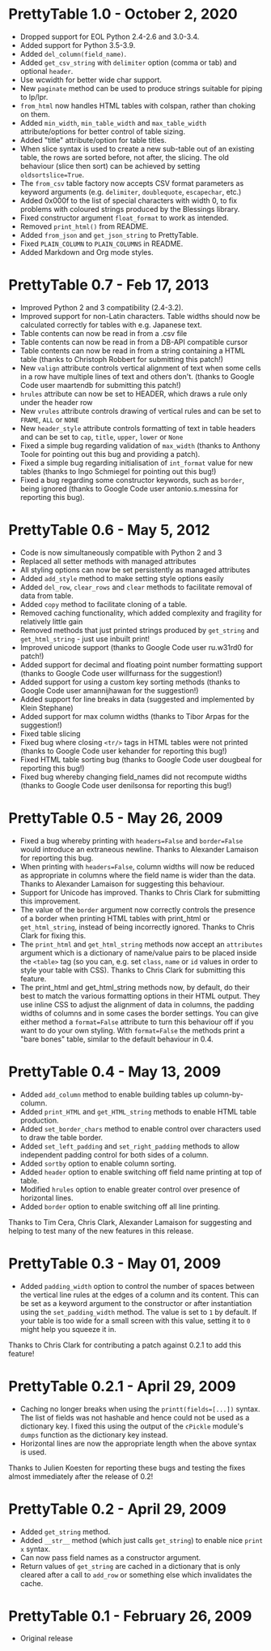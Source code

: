 # PrettyTable 1.0 - October 2, 2020

* Dropped support for EOL Python 2.4-2.6 and 3.0-3.4.
* Added support for Python 3.5-3.9.
* Added `del_column(field_name)`.
* Added `get_csv_string` with `delimiter` option (comma or tab) and optional `header`.
* Use wcwidth for better wide char support.
* New `paginate` method can be used to produce strings suitable
  for piping to lp/lpr.
* `from_html` now handles HTML tables with colspan, rather than
  choking on them.
* Added `min_width`, `min_table_width` and `max_table_width`
  attribute/options for better control of table sizing.
* Added "title" attribute/option for table titles.
* When slice syntax is used to create a new sub-table out of an
  existing table, the rows are sorted before, not after, the slicing.
  The old behaviour (slice then sort) can be achieved by setting
  `oldsortslice=True`.
* The `from_csv` table factory now accepts CSV format parameters as
  keyword arguments (e.g. `delimiter`, `doublequote`, `escapechar`, etc.)
* Added 0x000f to the list of special characters with width 0, to fix
  problems with coloured strings produced by the Blessings library.
* Fixed constructor argument `float_format` to work as intended.
* Removed `print_html()` from README.
* Added `from_json` and `get_json_string` to PrettyTable.
* Fixed `PLAIN_COLUMN` to `PLAIN_COLUMNS` in README.
* Added Markdown and Org mode styles.

# PrettyTable 0.7 - Feb 17, 2013

* Improved Python 2 and 3 compatibility (2.4-3.2).
* Improved support for non-Latin characters.  Table widths should
  now be calculated correctly for tables with e.g. Japanese text.
* Table contents can now be read in from a .csv file
* Table contents can now be read in from a DB-API compatible cursor
* Table contents can now be read in from a string containing a
  HTML table (thanks to Christoph Robbert for submitting this patch!)
* New `valign` attribute controls vertical alignment of text when
  some cells in a row have multiple lines of text and others don't.
  (thanks to Google Code user maartendb for submitting this patch!)
* `hrules` attribute can now be set to HEADER, which draws a rule only
  under the header row
* New `vrules` attribute controls drawing of vertical rules and can
  be set to `FRAME`, `ALL` or `NONE`
* New `header_style` attribute controls formatting of text in table
  headers and can be set to `cap`, `title`, `upper`, `lower` or `None`
* Fixed a simple bug regarding validation of `max_width` (thanks to
  Anthony Toole for pointing out this bug and providing a patch).
* Fixed a simple bug regarding initialisation of `int_format` value
  for new tables (thanks to Ingo Schmiegel for pointing out this
  bug!)
* Fixed a bug regarding some constructor keywords, such as `border`,
  being ignored (thanks to Google Code user antonio.s.messina for
  reporting this bug).

# PrettyTable 0.6 - May 5, 2012

* Code is now simultaneously compatible with Python 2 and 3
* Replaced all setter methods with managed attributes
* All styling options can now be set persistently as managed attributes
* Added `add_style` method to make setting style options easily
* Added `del_row`, `clear_rows` and `clear` methods to facilitate
  removal of data from table.
* Added `copy` method to facilitate cloning of a table.
* Removed caching functionality, which added complexity and fragility
  for relatively little gain
* Removed methods that just printed strings produced by `get_string` and
  `get_html_string` - just use inbuilt print!
* Improved unicode support (thanks to Google Code user ru.w31rd0 for
  patch!)
* Added support for decimal and floating point number formatting
  support (thanks to Google Code user willfurnass for the suggestion!)
* Added support for using a custom key sorting methods (thanks to
  Google Code user amannijhawan for the suggestion!)
* Added support for line breaks in data (suggested and implemented by
  Klein Stephane)
* Added support for max column widths (thanks to Tibor Arpas for the
  suggestion!)
* Fixed table slicing
* Fixed bug where closing `<tr/>` tags in HTML tables were not printed
  (thanks to Google Code user kehander for reporting this bug!)
* Fixed HTML table sorting bug (thanks to Google Code user dougbeal
  for reporting this bug!)
* Fixed bug whereby changing field_names did not recompute widths
  (thanks to Google Code user denilsonsa for reporting this bug!)

# PrettyTable 0.5 - May 26, 2009

* Fixed a bug whereby printing with `headers=False` and `border=False` 
  would introduce an extraneous newline. Thanks to Alexander Lamaison 
  for reporting this bug. 
* When printing with `headers=False`, column widths will now be reduced 
  as appropriate in columns where the field name is wider than the 
  data. Thanks to Alexander Lamaison for suggesting this behaviour. 
* Support for Unicode has improved. Thanks to Chris Clark for 
  submitting this improvement. 
* The value of the `border` argument now correctly controls the 
  presence of a border when printing HTML tables with print_html or 
  `get_html_string`, instead of being incorrectly ignored. Thanks to 
  Chris Clark for fixing this. 
* The `print_html` and `get_html_string` methods now accept an 
  `attributes` argument which is a dictionary of name/value pairs to be 
  placed inside the `<table>` tag (so you can, e.g. set `class`, `name` or `id` 
  values in order to style your table with CSS). Thanks to Chris Clark 
  for submitting this feature. 
* The print_html and get_html_string methods now, by default, do their 
  best to match the various formatting options in their HTML output. 
  They use inline CSS to adjust the alignment of data in columns, the 
  padding widths of columns and in some cases the border settings. You 
  can give either method a `format=False` attribute to turn this 
  behaviour off if you want to do your own styling. With `format=False` 
  the methods print a "bare bones" table, similar to the default 
  behaviour in 0.4.

# PrettyTable 0.4 - May 13, 2009

* Added `add_column` method to enable building tables up column-by-column.
* Added `print_HTML` and `get_HTML_string` methods to enable HTML table
  production.
* Added `set_border_chars` method to enable control over characters used to
  draw the table border.
* Added `set_left_padding` and `set_right_padding` methods to allow
  independent padding control for both sides of a column.
* Added `sortby` option to enable column sorting.
* Added `header` option to enable switching off field name printing at top of
  table.
* Modified `hrules` option to enable greater control over presence of
  horizontal lines.
* Added `border` option to enable switching off all line printing.

Thanks to Tim Cera, Chris Clark, Alexander Lamaison for suggesting and helping
to test many of the new features in this release.

# PrettyTable 0.3 - May 01, 2009

* Added `padding_width` option to control the number of spaces between the
  vertical line rules at the edges of a column and its content.  This can be
  set as a keyword argument to the constructor or after instantiation using
  the `set_padding_width` method.  The value is set to `1` by default.  If your
  table is too wide for a small screen with this value, setting it to `0` might
  help you squeeze it in.

Thanks to Chris Clark for contributing a patch against 0.2.1 to add this
feature!

# PrettyTable 0.2.1 - April 29, 2009

* Caching no longer breaks when using the `printt(fields=[...])` syntax.  The
  list of fields was not hashable and hence could not be used as a dictionary
  key.  I fixed this using the output of the `cPickle` module's `dumps`
  function as the dictionary key instead.
* Horizontal lines are now the appropriate length when the above syntax is
  used.

Thanks to Julien Koesten for reporting these bugs and testing the fixes almost
immediately after the release of 0.2!

# PrettyTable 0.2 - April 29, 2009

* Added `get_string` method.
* Added `__str__` method (which just calls `get_string`) to enable nice
 `print x` syntax. 
* Can now pass field names as a constructor argument.
* Return values of `get_string` are cached in a dictionary that is only
  cleared after a call to `add_row` or something else which invalidates the
  cache.

# PrettyTable 0.1 - February 26, 2009

* Original release
